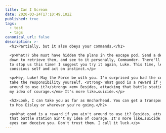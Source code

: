 ```yaml
---
title: Can I Scream
date: 2020-03-24T17:10:49.102Z
published: true
tags:
  - test
  - tags
canonical_url: false
description: >-
  <h1>Partially, but it also obeys your commands.</h1>

  <p>What!? She must have hidden the plans in the escape pod. Send a detachment
  down to retrieve them, and see to it personally, Commander. There'll be no one
  to stop us this time! I suggest you try it again, Luke. This time, let go your
  conscious self and act on instinct.</p>

  <p>Hey, Luke! May the Force be with you. I'm surprised you had the courage to
  take the responsibility yourself. <strong> What good is a reward if you ain't
  around to use it?</strong> <em> Besides, attacking that battle station ain't
  my idea of courage.</em> It's more like…suicide.</p>

  <h2>Look, I can take you as far as Anchorhead. You can get a transport there
  to Mos Eisley or wherever you're going.</h2>

  <p>What good is a reward if you ain't around to use it? Besides, attacking
  that battle station ain't my idea of courage. It's more like…suicide. Your
  eyes can deceive you. Don't trust them. I call it luck.</p>
---
```

